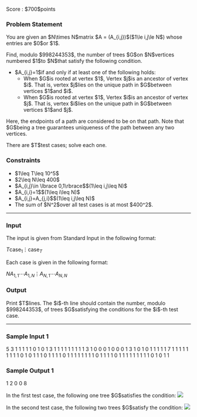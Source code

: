 
<div>

<span>

<span>

<p>
Score : $700$points
</p>

<div>

<section>

### **Problem Statement**

<p>
You are given an $N\times N$matrix $A = (A_{i,j})$($1\le i,j\le N$) whose entries are $0$or $1$.
</p>

<p>
Find, modulo $998244353$, the number of trees $G$on $N$vertices numbered $1$to $N$that satisfy the following condition.
</p>

<ul>

<li>
$A_{i,j}=1$if and only if at least one of the following holds:
<ul>

<li>
When $G$is rooted at vertex $1$, Vertex $j$is an ancestor of vertex $i$. That is, vertex $j$lies on the unique path in $G$between vertices $1$and $i$.
</li>

<li>
When $G$is rooted at vertex $1$, Vertex $i$is an ancestor of vertex $j$. That is, vertex $i$lies on the unique path in $G$between vertices $1$and $j$.
</li>

</ul>

</li>

</ul>

<p>
Here, the endpoints of a path are considered to be on that path. Note that $G$being a tree guarantees uniqueness of the path between any two vertices.
</p>

<p>
There are $T$test cases; solve each one.
</p>

</section>

</div>

<div>

<section>

### **Constraints**

<ul>

<li>
$1\leq T\leq 10^5$
</li>

<li>
$2\leq N\leq 400$
</li>

<li>
$A_{i,j}\in \lbrace 0,1\rbrace$$(1\leq i,j\leq N)$
</li>

<li>
$A_{i,i}=1$$(1\leq i\leq N)$
</li>

<li>
$A_{i,j}=A_{j,i}$$(1\leq i,j\leq N)$
</li>

<li>
The sum of $N^2$over all test cases is at most $400^2$.
</li>

</ul>

</section>

</div>

---

<div>

<div>

<section>

### **Input**

<p>
The input is given from Standard Input in the following format:
</p>

<div>

$T$$\text{case}_1$$\vdots$$\text{case}_T$
</div>

<p>
Each case is given in the following format:
</p>

<div>

$N$$A_{1,1}$$\cdots$$A_{1,N}$$\vdots$$A_{N,1}$$\cdots$$A_{N,N}$
</div>

</section>

</div>

<div>

<section>

### **Output**

<p>
Print $T$lines. The $i$-th line should contain the number, modulo $998244353$, of trees $G$satisfying the conditions for the $i$-th test case.
</p>

</section>

</div>

</div>

---

<div>

<section>

### **Sample Input 1**

<div>

5
3
1 1 1
1 1 0
1 0 1
3
1 1 1
1 1 1
1 1 1
3
1 0 0
0 1 0
0 0 1
3
1 0 1
0 1 1
1 1 1
7
1 1 1 1 1 1 1
1 1 0 1 0 1 1
1 0 1 1 1 1 0
1 1 1 1 1 1 1
1 0 1 1 1 1 0
1 1 1 1 1 1 1
1 1 0 1 0 1 1

</div>

</section>

</div>

<div>

<section>

### **Sample Output 1**

<div>

1
2
0
0
8

</div>

<p>
In the first test case, the following one tree $G$satisfies the condition:

<img src="https://img.atcoder.jp/arc197/047f79d01c371fe5f47850c631892671.png">

</img>

</p>

<p>
In the second test case, the following two trees $G$satisfy the condition:

<img src="https://img.atcoder.jp/arc197/ff998867883faff858791a57f8497f6d.png">

</img>

</p>

</section>

</div>

</span>

</span>

</div>
